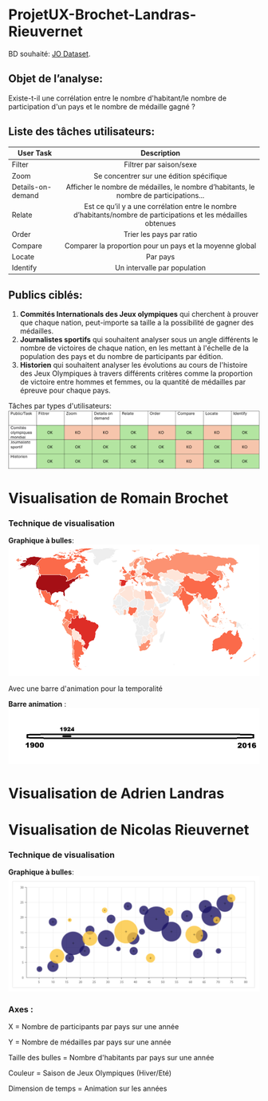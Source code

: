# ProjetUX-Brochet-Landras-Rieuvernet

BD souhaité: [JO Dataset](https://www.kaggle.com/datasets/heesoo37/120-years-of-olympic-history-athletes-and-results?resource=download).

## Objet de l’analyse: 

Existe-t-il une corrélation entre le nombre d'habitant/le nombre de participation d'un pays et le nombre de médaille gagné ?

## Liste des tâches utilisateurs: 


| User Task         | Description   |
| -------------     |:-------------:|
| Filter            | Filtrer par saison/sexe |
| Zoom              | Se concentrer sur une édition spécifique |
| Details-on-demand | Afficher le nombre de médailles, le nombre d’habitants, le nombre de participations... |
| Relate             | Est ce qu’il y a une corrélation entre le nombre d’habitants/nombre de participations et les médailles obtenues |
| Order              | Trier les pays par ratio  |
| Compare            | Comparer la proportion pour un pays et la moyenne global    |
| Locate             | Par pays   |
| Identify           | Un intervalle  par population   |


## Publics ciblés:

1. **Commités Internationals des Jeux olympiques** qui cherchent à prouver que chaque nation, peut-importe sa taille a la possibilité de gagner des médailles. 
2. **Journalistes sportifs** qui souhaitent analyser sous un angle différents le nombre de victoires de chaque nation, en les mettant à l'échelle de la population des pays et du nombre de participants par édition.
3. **Historien** qui souhaitent analyser les évolutions au cours de l'histoire des Jeux Olympiques à travers différents critères comme la proportion de victoire entre hommes et femmes, ou la quantité de médailles par épreuve pour chaque pays.
 
Tâches par types d'utilisateurs: ![](image/TasksByUser.png)

# Visualisation de Romain Brochet

### Technique de visualisation

**Graphique à bulles**: ![](image/world_map.png)

Avec une barre d'animation pour la temporalité

**Barre animation** : ![](image/frise.png)

# Visualisation de Adrien Landras

# Visualisation de Nicolas Rieuvernet

### Technique de visualisation

**Graphique à bulles**: ![](image/GraphiqueABulle.png)

### Axes :

X = Nombre de participants par pays sur une année

Y = Nombre de médailles par pays sur une année

Taille des bulles = Nombre d'habitants par pays sur une année

Couleur = Saison de Jeux Olympiques (Hiver/Eté)

Dimension de temps = Animation sur les années